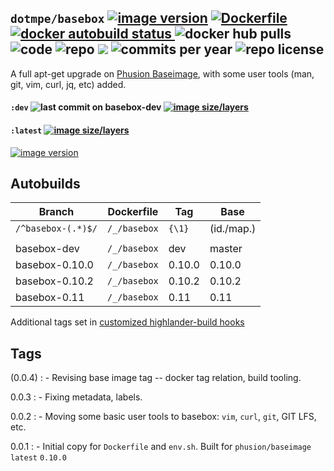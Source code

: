 ## ``dotmpe/basebox`` [![image version](https://images.microbadger.com/badges/version/dotmpe/basebox.svg)](https://microbadger.com/images/dotmpe/basebox "microbadger.com version metadata") [ ![Dockerfile](https://img.shields.io/badge/Dockerfile-GitHub-blue.svg) ](https://github.com/dotmpe/x-docker/blob/master/_/basebox/Dockerfile) [ ![docker autobuild status](https://img.shields.io/docker/build/dotmpe/basebox.svg) ](https://cloud.docker.com/repository/docker/dotmpe/basebox) ![docker hub pulls](https://img.shields.io/docker/pulls/dotmpe/basebox.svg) ![code](https://img.shields.io/github/languages/code-size/dotmpe/x-docker.svg) ![repo](https://img.shields.io/github/repo-size/dotmpe/x-docker.svg) ![](https://img.shields.io/maintenance/yes/2019.svg) ![commits per year](https://img.shields.io/github/commit-activity/y/dotmpe/x-docker.svg) ![repo license](https://img.shields.io/github/license/dotmpe/x-docker.svg)

A full apt-get upgrade on [Phusion Baseimage](https://hub.docker.com/r/phusion/baseimage/tags), with some user tools (man, git,
vim, curl, jq, etc) added.

#### ``:dev`` ![last commit on basebox-dev](https://img.shields.io/github/last-commit/dotmpe/x-docker/basebox-dev.svg) [![image size/layers](https://images.microbadger.com/badges/image/dotmpe/basebox:dev.svg)](https://microbadger.com/images/dotmpe/basebox:dev "Get your own image badge on microbadger.com")

#### ``:latest`` [![image size/layers](https://images.microbadger.com/badges/image/dotmpe/basebox.svg)](https://microbadger.com/images/dotmpe/basebox "microbadger.com image metadata")
[![image version](https://images.microbadger.com/badges/version/dotmpe/basebox.svg)](https://microbadger.com/images/dotmpe/basebox "microbadger.com version metadata")


## Autobuilds
Branch                    | Dockerfile          | Tag          | Base
------------------------- | --------------------| -------------| -------------
``/^basebox-(.*)$/``      | ``/_/basebox``      | ``{\1}``     | (id./map.)
                          |                     |              |          
basebox-dev               | ``/_/basebox``      | dev          | master
basebox-0.10.0            | ``/_/basebox``      | 0.10.0       | 0.10.0
basebox-0.10.2            | ``/_/basebox``      | 0.10.2       | 0.10.2
basebox-0.11              | ``/_/basebox``      | 0.11         | 0.11

Additional tags set in [customized highlander-build hooks](https://github.com/dotmpe/x-docker/tree/master/tools/hooks)

## Tags
(0.0.4)
: - Revising base image tag -- docker tag relation, build tooling.

0.0.3
: - Fixing metadata, labels.

0.0.2
: - Moving some basic user tools to basebox: `vim`, `curl`, `git`, GIT LFS, etc.

0.0.1
: - Initial copy for ``Dockerfile`` and ``env.sh``.
    Built for ``phusion/baseimage`` ``latest`` ``0.10.0``
